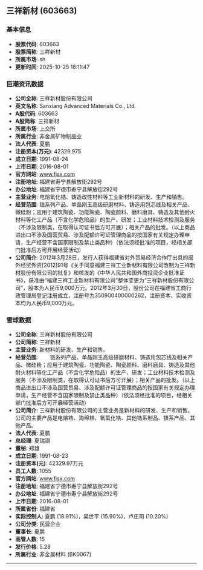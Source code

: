## 三祥新材 (603663)

### 基本信息

- **股票代码**: 603663
- **股票简称**: 三祥新材
- **所属市场**: sh
- **更新时间**: 2025-10-25 18:11:47

### 巨潮资讯数据

- **公司全称**: 三祥新材股份有限公司
- **英文名称**: Sanxiang Advanced Materials Co., Ltd.
- **A股代码**: 603663
- **A股简称**: 三祥新材
- **所属市场**: 上交所
- **所属行业**: 非金属矿物制品业
- **法人代表**: 夏鹏
- **注册资本(万元)**: 42329.975
- **成立日期**: 1991-08-24
- **上市日期**: 2016-08-01
- **官方网站**: www.fjsx.com
- **注册地址**: 福建省寿宁县解放街292号
- **办公地址**: 福建省宁德市寿宁县解放街292号
- **主营业务**: 电熔氧化锆、铸造改性材料等工业新材料的研发、生产和销售。
- **经营范围**: 锆系列产品、单晶刚玉高级研磨材料、铸造用包芯线及相关产品、微硅粉；应用于建筑陶瓷、功能陶瓷、陶瓷颜料、磨料磨具、铸造及其他耐火材料等化工产品（不含化学危险品）的生产、研发；工业材料技术检测及服务（不涉及限制类，在取得认可证书后方可开展）；相关产品的批发。（以上商品进出口不涉及国营贸易、涉及配额许可证管理商品的按国家有关规定办理申请，生产经营不含国家限制及禁止类品种）（依法须经批准的项目，经相关部门批准后方可开展经营活动）
- **公司简介**: 2012年3月28日，发行人获得福建省对外贸易经济合作厅出具的闽外经贸外资[2012]91号《关于同意福建三祥工业新材料有限公司改制为三祥新材股份有限公司的批复》和核发的《中华人民共和国外商投资企业批准证书》，获准由“福建三祥工业新材料有限公司”整体变更为“三祥新材股份有限公司”，股本为人民币9,000万元。2012年3月30日，股份公司在福建省工商行政管理局登记注册成立，注册号为350900400000262，注册资本、实收资本均为人民币9,000万元。

### 雪球数据

- **公司全称**: 三祥新材股份有限公司
- **公司简称**: 三祥新材
- **主营业务**: 新材料的研发、生产和销售。
- **经营范围**: 　　锆系列产品、单晶刚玉高级研磨材料、铸造用包芯线及相关产品、微硅粉；应用于建筑陶瓷、功能陶瓷、陶瓷颜料、磨料磨具、铸造及其他耐火材料等化工产品（不含化学危险品）的生产、研发；工业材料技术检测及服务（不涉及限制类，在取得认可证书后方可开展）；相关产品的批发。（以上商品进出口不涉及国营贸易、涉及配额许可证管理商品的按国家有关规定办理申请，生产经营不含国家限制及禁止类品种）（依法须经批准的项目，经相关部门批准后方可开展经营活动）
- **公司简介**: 三祥新材股份有限公司的主营业务是新材料的研发、生产和销售。公司的主要产品是电熔锆、海绵锆、氧氯化锆、其他锆系制品、镁系产品、其他产品。
- **法人代表**: 夏鹏
- **总经理**: 夏瑞祺
- **董秘**: 郑雄
- **成立日期**: 1991-08-23
- **注册资本(元)**: 42329.97万元
- **员工人数**: 1055
- **官方网站**: www.fjsx.com
- **注册地址**: 福建省宁德市寿宁县解放街292号
- **办公地址**: 福建省宁德市寿宁县解放街292号
- **上市日期**: 2016-08-01
- **所属省份**: 福建省
- **实际控制人**: 夏鹏 (18.91%)，吴世平 (15.90%)，卢庄司 (10.20%)
- **公司分类**: 民营企业
- **董事长**: 夏鹏
- **高管人数**: 15
- **发行价格**: 5.28
- **所属行业**: 非金属材料 (BK0067)

---